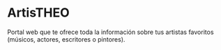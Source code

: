 # ArtisTHEO
Portal web que te ofrece toda la información sobre tus artistas favoritos (músicos, actores, escritores o pintores).
